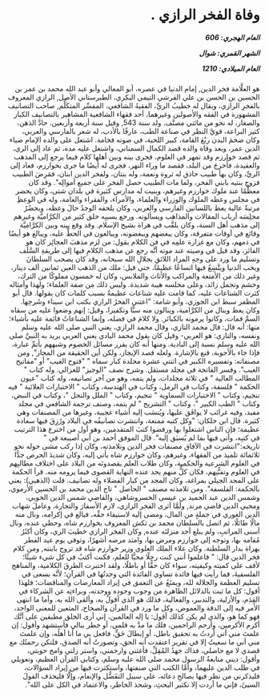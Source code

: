 <h1 dir="rtl">وفاة الفخر الرازي .</h1>

<h5 dir="rtl">العام الهجري:  606

الشهر القمري: شوال

العام الميلادي: 1210</h5>

<p dir="rtl">هو العلَّامة فخر الدين, إمام الدنيا في عصره، أبو المعالي وأبو عبد الله محمد بن عمر بن الحسين بن الحسن بن علي القرشي التيمي البكري، الطبرستاني الأصل, الرازي المعروف بالفخرِ الرازي، ويقال له خطيبُ الريِّ، الفقيهُ الشافعي، المفسِّر المتكَلِّم, صاحب التصانيف المشهورة في الفقه والأصولين وغيرهما، أحد فقهاء الشافعية المشاهير بالتصانيف الكبار والصغار، له نحو من مائتي مصنَّف. ولد سنة 543, وقيل سنة أربعة وأربعين. حادَّ الذهن، كثير البراعة، قويَّ النظر في صناعة الطب، عارفًا بالأدب، له شعر بالفارسي والعربي، وكان ضخمَ البدن ربْعَ القامة، كبير اللحية، في صوته فخامة. اشتغل على والده الإمام ضياء الدين عمر، وبعد وفاة والده قصد الكمال السمناني، واشتغل عليه مدة، ثم عاد إلى الري، ثم قصد خوارزم وقد تمهر في العلوم، فجرى بينه وبين أهلها كلام فيما يرجع إلى المذهب والعقيدة، فأُخرِجَ من البلد، فقصد ما وراء النهر، فجرى له أيضًا ما جرى بخوارزم، فعاد إلى الريِّ، وكان بها طبيب حاذق له ثروة ونعمة، وله بنتان، ولفخر الدين ابنان، فمَرِضَ الطبيب فزوج بنتيه بابني الفخر، ولما مات الطبيب حصل الفخر على جميع أموالِه". وقد كان معظَّمًا عند ملوك خوارزم وغيرهم، وبنيت له مدارس كثيرة في بلدان شتى، وكان يحضر في مجلس وعظه الملوك والوزراء والعلماء، والأمراء، والفقراء والعامة، وله في الوعظِ مرتبةٌ عالية يعظ باللسانين الفارسي والعربي، وكان يلحقه الوجدُ حالَ وعظه، ويحضُرُ مجلِسَه أرباب المقالات والمذاهب ويسألونه. ورجع بسببِه خلق كثير من الكرَّاميَّة وغيرهم إلى مذهب أهل السنة، وكان يلقَّب في هراة بشيخ الإسلام. وقد وقع بينه وبين الكرَّاميَّة وقائع في أوقات متفرقة، وكان يبغضهم ويبغضونه، ويبالغون في الحطِّ عليه، ويبالغ هو أيضًا في ذمهم، وكان مع غزارة علمِه في فن الكلام يقول: من لزم مذهبَ العجائِز كان هو الفائز، وقد قيل في وصيته عند موته أنَّه رجع عن مذهب الكلامِ فيها إلى طريقةِ السَّلَف وتسليم ما ورد على وجهِ المراد اللائقِ بجلالِ الله سبحانه، وقد كان يصحب السلطانَ ويحب الدنيا ويتَّسِعُ فيها اتساعًا عظيمًا، حتى قيل: ملك من الذهب العين ثمانين ألف دينار، وغير ذلك من الأمتعة والمراكب والأثاث والملابس، وكان له خمسون مملوكًا من الترك، وحشم وتجمل زائد، وعلى مجلسه هيبة شديدة. وليس ذلك من صفة العلماء؛ ولهذا وأمثاله كثرت الشناعات عليه، كما قامت عليه شناعات عظيمةٌ بسبب كلمات كان يقولها. قال أبو المظفر سبط ابن الجوزي، وأبو شامة: "اعتنى الفخرُ الرازي بكتب ابن سيناء وشَرحِها. وكان يعظ وينال من الكرَّامية، وينالون منه سبًّا وتكفيرا، وقيل: إنهم وضعوا عليه من سقاه السمَّ فمات، وكانوا يرمونه بالكبائر. ولا كلامَ في فضله، وإنما الشناعاتُ قائمة عليه بأشياء؛ منها: أنه قال: قال محمد التازي، وقال محمد الرازي، يعني النبي صلى الله عليه وسلم ونفسه، والتازي: هو العربي- وقيل كان يقول محمد البادي يعني العربي يريد به النبيَّ صلى الله عليه وسلم نسبة إلى البادية. ومنها أنه كان يقرر مسائل الخصوم وشبههم بأتمِّ عبارة، فإذا جاء بالأجوبة، قنع بالإشارة. ولعله قصد الإيجاز، ولكن أين الحقيقة من المجاز", ومن مصنفاته: وتفسيره الكبير في اثنتي عشرة مجلدة كبار سماه " "فتوح الغيب" أو "مفاتيح الغيب". وفسر الفاتحة في مجلد مستقل. وشرح نصف "الوجيز" للغزالي. وله كتاب " المطالب العالية " في ثلاثة مجلدات، ولم يتمه، وهو من آخر تصانيفه، وله كتاب "عيون الحكمة " فلسفة، وكتاب في الرمل، وكتاب في الهندسة، وكتاب " الاختبارات العلائية " فيه تنجيم، وكتاب " الاختبارات السماوية " تنجيم، وكتاب " الملل والنحل "، وكتاب في النبض، وكتاب " الطب الكبير "، وكتاب " التشريح " لم يتمه، وصنف ترجمة الشافعي في مجلد مفيد، وفيه غرائب لا يوافَق عليها، ويُنسَب إليه أشياء عجيبة، وغيرها من المصنفات وهي كثيرة. قال ابن خلكان: "وكل كتبه ممتعة، وانتشرت تصانيفُه في البلاد ورُزِقَ فيها سعادة عظيمة؛ فإن الناس اشتغلوا بها ورفضوا كتبَ المتقدمين، وهو أول من اخترع هذا الترتيب في كتبِه، وأتى فيها بما لم يُسبَق إليه". قال الموفق أحمد بن أبي أصيبعة في " تاريخه:"انتشرت في الآفاق مصنفات فخر الدين وتلامذته، وكان إذا ركب مشى حوله نحو ثلاثمائة تلميذ من الفقهاء، وغيرهم، وكان خوارزم شاه يأتي إليه، وكان شديدَ الحرص جدًّا في العلوم الشرعية والحكمية، وكان طلاب العلم يقصدونَه من البلاد على اختلاف مطالبِهم في العلوم وتفنُّنِهم، فكان كلٌّ منهم يجد عنده النهاية القصوى فيما يرومه منه. قرأ الحكمة على المجد الجيلي بمراغة، وكان المجد من كبار الفضلاء وله تصانيف. قلت (الذهبي): يعني بالحكمة: الفلسفة". ومن تلامذته مصنف " الحاصل " تاج الدين محمد بن الحسين الأرموي، وشمس الدين عبد الحميد بن عيسى الخسروشاهي، والقاضي شمس الدين الخويي، ومحيي الدين قاضي مرند, ولَمَّا أثرى الفخر الرازي، لازم الأسفارَ والتجارة، وعاملَ شهاب الدين الغوري في جملةٍ من المال، ومضى إليه لاستيفاء حقِّه، فبالغ في إكرامه، ونال منه مالًا طائلًا، ثم اتصل بالسلطان محمد بن تكش المعروف بخوارزم شاه، وحظي عنده، ونال أسنى المراتبِ، ولم يبلغ أحد منزلتَه عنده, وكان الفخر الرازي خطيبَ الري، وكان أكثَرُ مُقامه بها، وتوجه إلى خوارزم ومرض بها، وامتد مرضه أشهرًا، وتوفي يوم عيد الفطر بهراة بدار السلطنة. وكان علاء الملك العلوي وزير خوارزم شاه قد تزوج بابنته, ومن كلام فخر الدين قال: " فاعلموا أنني كنت رجلًا محبًّا للعلم، فكنت أكتبُ في كل شيء شيئًا؛ لأقف على كميته وكيفيته، سواء كان حقًّا أو باطلًا، ولقد اختبرت الطرقَ الكلامية، والمناهج الفلسفيةَ، فما رأيت فيها فائدة تساوي الفائدة التي وجدتُها في القرآنِ؛ لأنَّه يسعى في تسليم العظمة والجلالة لله، ويمنَعُ عن التعمق في إيراد المعارضات والمناقضات؛ فلهذا أقول: كل ما ثبت بالدلائل الظاهرة من وجوب وجوده ووحدته، وبراءتِه عن الشركاء في القِدَم، والأزلية، والتدبير، والفعالية، فذلك هو الذي أقولُ به، وألقى الله به. وأما ما انتهى الأمر فيه إلى الدقة والغموض، وكل ما ورد في القرآن والصحاح، المتعين للمعنى الواحد، فهو كما هو، والذي لم يكن كذلك أقول: يا إله العالمين، إني أرى الخلق مطبقين على أنَّك أكرم الأكرمين، وأرحم الراحمين، فلك ما مدَّ به قلمي، أو خطر ببالي فأستشهد وأقول: إن علمتَ مني أني أردتُ به تحقيق باطل، أو إبطالَ حَقٍّ، فافعل بي ما أنا أهلُه، وإن علمتَ مني أني ما سعيتُ إلا في تقرير اعتقدت أنه الحق، وتصورتُ أنه الصدق، فلتكن رحمتُك مع قصدي لا مع حاصلي، فذاك جهدُ المُقِلِّ، فأغثني وارحمني، واستر زلتي وامح حوبتي، وأقول: ديني متابعةُ الرسول محمد صلى الله عليه وسلم، وكتابي القرآن العظيم، وتعويلي في طلب الدين عليهما، وأمَّا الكتب التي صنفتها، واستكثرت فيها من إيراد السؤالات، فليذكرني من نظر فيها بصالحِ دعائه، على سبيل التفَضُّل والإنعام، وإلَّا فليحذف القولَ السيئَ، فإني ما أردت إلا تكثير البحثِ، وشحذ الخاطر، والاعتماد في الكل على الله".</p></br>
